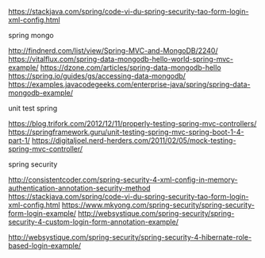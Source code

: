
https://stackjava.com/spring/code-vi-du-spring-security-tao-form-login-xml-config.html

spring mongo

http://findnerd.com/list/view/Spring-MVC-and-MongoDB/2240/
https://vitalflux.com/spring-data-mongodb-hello-world-spring-mvc-example/
https://dzone.com/articles/spring-data-mongodb-hello
https://spring.io/guides/gs/accessing-data-mongodb/
https://examples.javacodegeeks.com/enterprise-java/spring/spring-data-mongodb-example/

unit test spring

https://blog.trifork.com/2012/12/11/properly-testing-spring-mvc-controllers/
https://springframework.guru/unit-testing-spring-mvc-spring-boot-1-4-part-1/
https://digitaljoel.nerd-herders.com/2011/02/05/mock-testing-spring-mvc-controller/

spring security

http://consistentcoder.com/spring-security-4-xml-config-in-memory-authentication-annotation-security-method
https://stackjava.com/spring/code-vi-du-spring-security-tao-form-login-xml-config.html
https://www.mkyong.com/spring-security/spring-security-form-login-example/
http://websystique.com/spring-security/spring-security-4-custom-login-form-annotation-example/

http://websystique.com/spring-security/spring-security-4-hibernate-role-based-login-example/
